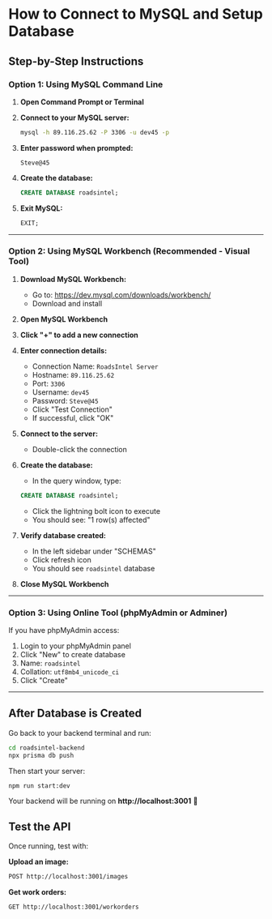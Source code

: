 # How to Connect to MySQL and Setup Database

## Step-by-Step Instructions

### Option 1: Using MySQL Command Line

1. **Open Command Prompt or Terminal**

2. **Connect to your MySQL server:**
   ```bash
   mysql -h 89.116.25.62 -P 3306 -u dev45 -p
   ```

3. **Enter password when prompted:**
   ```
   Steve@45
   ```

4. **Create the database:**
   ```sql
   CREATE DATABASE roadsintel;
   ```

5. **Exit MySQL:**
   ```sql
   EXIT;
   ```

---

### Option 2: Using MySQL Workbench (Recommended - Visual Tool)

1. **Download MySQL Workbench:**
   - Go to: https://dev.mysql.com/downloads/workbench/
   - Download and install

2. **Open MySQL Workbench**

3. **Click "+" to add a new connection**

4. **Enter connection details:**
   - Connection Name: `RoadsIntel Server`
   - Hostname: `89.116.25.62`
   - Port: `3306`
   - Username: `dev45`
   - Password: `Steve@45`
   - Click "Test Connection"
   - If successful, click "OK"

5. **Connect to the server:**
   - Double-click the connection

6. **Create the database:**
   - In the query window, type:
   ```sql
   CREATE DATABASE roadsintel;
   ```
   - Click the lightning bolt icon to execute
   - You should see: "1 row(s) affected"

7. **Verify database created:**
   - In the left sidebar under "SCHEMAS"
   - Click refresh icon
   - You should see `roadsintel` database

8. **Close MySQL Workbench**

---

### Option 3: Using Online Tool (phpMyAdmin or Adminer)

If you have phpMyAdmin access:

1. Login to your phpMyAdmin panel
2. Click "New" to create database
3. Name: `roadsintel`
4. Collation: `utf8mb4_unicode_ci`
5. Click "Create"

---

## After Database is Created

Go back to your backend terminal and run:

```bash
cd roadsintel-backend
npx prisma db push
```

Then start your server:

```bash
npm run start:dev
```

Your backend will be running on **http://localhost:3001** 🚀

## Test the API

Once running, test with:

**Upload an image:**
```bash
POST http://localhost:3001/images
```

**Get work orders:**
```bash
GET http://localhost:3001/workorders
```
